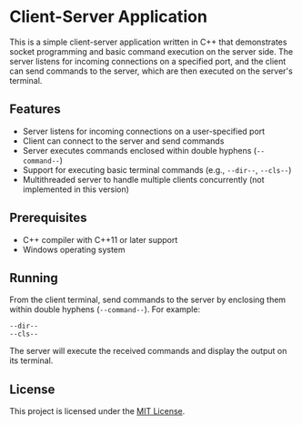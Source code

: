 # Client-Server Application

This is a simple client-server application written in C++ that demonstrates socket programming and basic command execution on the server side. The server listens for incoming connections on a specified port, and the client can send commands to the server, which are then executed on the server's terminal.

## Features

- Server listens for incoming connections on a user-specified port
- Client can connect to the server and send commands
- Server executes commands enclosed within double hyphens (`--command--`)
- Support for executing basic terminal commands (e.g., `--dir--`, `--cls--`)
- Multithreaded server to handle multiple clients concurrently (not implemented in this version)

## Prerequisites

- C++ compiler with C++11 or later support
- Windows operating system

## Running

From the client terminal, send commands to the server by enclosing them within double hyphens (`--command--`). For example:

```
--dir--
--cls--
```

The server will execute the received commands and display the output on its terminal.


## License

This project is licensed under the [MIT License](LICENSE).